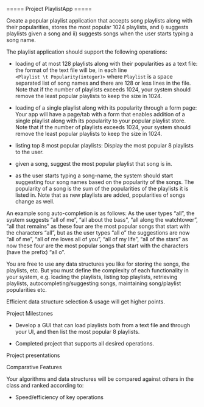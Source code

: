===== Project PlaylistApp =====


Create a popular playlist application that accepts song playlists along with their
popularities, stores the most popular 1024 playlists, and i) suggests playlists
given a song and ii) suggests songs when the user starts typing a song name.
	 	 
The playlist application should support the following operations:
	 	 
- loading of at most 128 playlists along with their popularities 
as a text file: the format of the text file will be, in each line  
`<Playlist \t Popularity(integer)>` where
`Playlist` is a space separated list of song names and there 
are 128 or less lines in
the file. Note that if the number of playlists exceeds 1024, your system should
remove the least popular playlists to keep the size in 1024.
	 	 
- loading of a single playlist along with its popularity through a 
form page: Your app will have a page/tab with a form that enables 
addition of a single playlist along with its popularity to your 
popular playlist store. Note that if the number of
playlists exceeds 1024, your system should remove the least 
popular playlists to keep the size in 1024.
	 	 
- listing top 8 most popular playlists: Display the most popular 8 playlists to the
user.
	 	 
- given a song, suggest the most popular playlist that song is in.
	 	 
- as the user starts typing a song-name, the system should start suggesting four
song names based on the popularity of the songs. The popularity of a song is the
sum of the popularities of the playlists it is listed in. Note that as new playlists are
added, popularities of songs change as well.
	 	
An example song auto-completion is as follows: As the user types “all”, the
system suggests “all of me”, “all about the bass”, “all along the watchtower”, “all
that remains” as these four are the most popular songs that start with the
characters “all”, but as the user types “all o” the suggestions are now “all of me”,
“all of me loves all of you”, “all of my life”, “all of the stars” as now these four are
the most popular songs that start with the characters (have the prefix) “all o”.
	 	 

You are free to use any data structures you like for storing the songs, the
playlists, etc. But you must define the complexity of each functionality in your
system, e.g. loading the playlists, listing top playlists, retrieving playlists, 
autocompleting/suggesting songs, maintaining song/playlist popularities etc.

Efficient data structure selection & usage will get higher points.


Project Milestones 

- Develop a GUI that can load playlists both from a text file and through your UI, 
and then list the most popular 8 playlists.

- Completed project that supports all desired operations. 

Project presentations

Comparative Features

Your algorithms and data structures will be compared against others in the class and ranked
according to:

- Speed/efficiency of key operations
